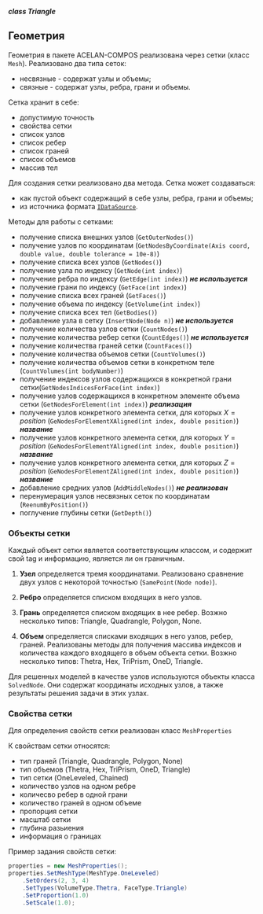 ___class Triangle___

## Геометрия 

Геометрия в пакете ACELAN-COMPOS реализована через сетки (класс ```Mesh```).
Реализовано два типа сеток:
- несвязные - содержат узлы и объемы;
- связные - содержат узлы, ребра, грани и объемы.

Сетка хранит в себе:
- допустимую точность
- свойства сетки
- список узлов
- список ребер
- список граней
- список объемов
- массив тел

Для создания сетки реализовано два метода. Сетка может создаваться:
- как пустой объект содержащий в себе узлы, ребра, грани и объемы;
- из источника формата [```IDataSource```](/Developers/DataSourse.md).

Методы для работы с сетками:
- получение списка внешних узлов (```GetOuterNodes()```)
- получение узлов по координатам (```GetNodesByCoordinate(Axis coord, double value, double tolerance = 10e-8)```)
- получение списка всех узлов (```GetNodes()```)
- получение узла по индексу (```GetNode(int index)```)
- получение ребра по индексу (```GetEdge(int index)```) ___не используется___
- получение грани по индексу (```GetFace(int index)```)
- получение списка всех граней (```GetFaces()```)
- получение объема по индексу (```GetVolume(int index)```)
- получение списка всех тел (```GetBodies()```)
- добавление узла в сетку (```InsertNode(Node n)```) ___не используется___
- получение количества узлов сетки (```CountNodes()```)
- получение количества ребер сетки (```CountEdges()```) ___не используется___
- получение количества граней сетки (```CountFaces()```)
- получение количества объемов сетки (```CountVolumes()```)
- получение количества объемов сетки в конкретном теле (```CountVolumes(int bodyNumber)```)
- получение индексов узлов содержащихся в конкретной грани сетки(```GetNodesIndicesForFace(int index)```)
- получение узлов содержащихся в конкретном элементе объема сетки  (```GetNodesForElement(int index)```) ___реализация___
- получение узлов конкретного элемента сетки, для которых $X = position$ (```GeNodesForElementXAligned(int index, double position)```) ___название___
- получение узлов конкретного элемента сетки, для которых $Y = position$ (```GeNodesForElementYAligned(int index, double position)```) ___название___
- получение узлов конкретного элемента сетки, для которых $Z = position$ (```GeNodesForElementZAligned(int index, double position)```) ___название___
- добавление средних узлов (```AddMiddleNodes()```) ___не реализован___
- перенумерация узлов несвязных сеток по координатам (```ReenumByPosition()```)
- поглучение глубины сетки (```GetDepth()```)



### Объекты сетки

Каждый объект сетки является соответствующим классом, и содержит свой tag и информацию, является ли он граничным.

1. **Узел** определяется тремя координатами. Реализовано сравнение двух узлов с некоторой точностью (```SamePoint(Node node)```).

2. **Ребро** определяется списком входящих в него узлов.

3. **Грань** определяется списком входящих в нее ребер. Возжно несколько типов: Triangle, Quadrangle, Polygon, None.

4. **Объем** определяется списками входящих в него узлов, ребер, граней. Реализованы методы для получения массива индексов и количества каждого входящего в объем объекта сетки. Возжно несколько типов: Thetra, Hex, TriPrism, OneD, Triangle.

Для решенных моделей в качестве узлов используются объекты класса ```SolvedNode```. Они содержат координаты исходных узлов, а также результаты решения задачи в этих узлах. 


### Свойства сетки
Для определения свойств сетки реализован класс ```MeshProperties```

К свойствам сетки относятся:
- тип граней (Triangle, Quadrangle, Polygon, None)
- тип объемов (Thetra, Hex, TriPrism, OneD, Triangle)
- тип сетки (OneLeveled, Chained)
- количество узлов на одном ребре
- количесво ребер в одной грани
- количество граней в одном объеме
- пропорция сетки
- масштаб сетки
- глубина разьиения
- информация о границах

Пример задания свойств сетки:
```c#
properties = new MeshProperties();
properties.SetMeshType(MeshType.OneLeveled)
    .SetOrders(2, 3, 4)
    .SetTypes(VolumeType.Thetra, FaceType.Triangle)
    .SetProportion(1.0)
    .SetScale(1.0);
```
